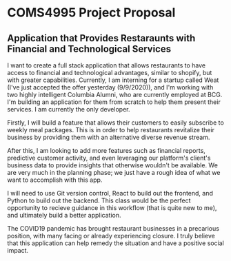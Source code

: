 # COMS4995 Project Proposal


## Application that Provides Restaraunts with Financial and Technological Services 

I want to create a full stack application that allows restaurants to have access to financial and technological advantages, similar to shopify, but with greater capabilities. Currently, I am interning for a startup called Weat (I've just accepted the offer yesterday (9/9/2020)), and I'm working with two highly intelligent Columbia Alumni, who are currently employed at BCG. I'm building an application for them from scratch to help them present their services. I am currently the only developer.

Firstly, I will build a feature that allows their customers to easily subscribe to weekly meal packages. This is in order to help restaurants revitalize their business by providing them with an alternative diverse revenue stream.

After this, I am looking to add more features such as financial reports, predictive customer activity, and even leveraging our platform's client's business data to provide insights that otherwise wouldn't be available. We are very much in the planning phase; we just have a rough idea of what we want to accomplish with this app.

I will need to use Git version control, React to build out the frontend, and Python to build out the backend. This class would be the perfect opportunity to recieve guidance in this workflow (that is quite new to me), and ultimately build a better application.

The COVID19 pandemic has brought restaurant businesses in a precarious position, with many facing or already experiencing closure. I truly believe that this application can help remedy the situation and have a positive social impact.



